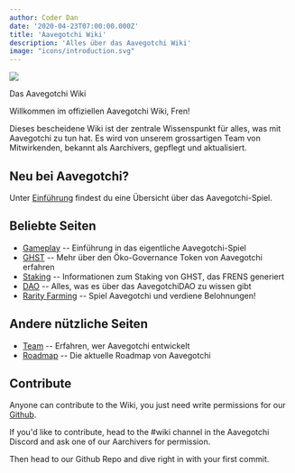 ```yaml
---
author: Coder Dan
date: '2020-04-23T07:00:00.000Z'
title: 'Aavegotchi Wiki'
description: 'Alles über das Aavegotchi Wiki'
image: "icons/introduction.svg"
---
```


<div class="headerImageContainer">
<img class="headerImage" src="/icons/introduction.svg">
<p class="headerImageText">Das Aavegotchi Wiki</p>
</div>

Willkommen im offiziellen Aavegotchi Wiki, Fren!

Dieses bescheidene Wiki ist der zentrale Wissenspunkt für alles, was mit Aavegotchi zu tun hat. Es wird von unserem grossartigen Team von Mitwirkenden, bekannt als Aarchivers, gepflegt und aktualisiert.

## Neu bei Aavegotchi?

Unter [Einführung](https://wiki.aavegotchi.com/introduction) findest du eine Übersicht über das Aavegotchi-Spiel.

## Beliebte Seiten
* [Gameplay](/gameplay) -- Einführung in das eigentliche Aavegotchi-Spiel
* [GHST](/ghst) -- Mehr über den Öko-Governance Token von Aavegotchi erfahren
* [Staking](/staking) -- Informationen zum Staking von GHST, das FRENS generiert
* [DAO](/dao) -- Alles, was es über das AavegotchiDAO zu wissen gibt
* [Rarity Farming](/rarity-farming) -- Spiel Aavegotchi und verdiene Belohnungen!

## Andere nützliche Seiten

* [Team](https://wiki.aavegotchi.com/team) -- Erfahren, wer Aavegotchi entwickelt
* [Roadmap](https://wiki.aavegotchi.com/roadmap) -- Die aktuelle Roadmap von Aavegotchi



## Contribute

Anyone can contribute to the Wiki, you just need write permissions for our [Github](https://github.com/aavegotchi/aavegotchi-wiki).

If you'd like to contribute, head to the #wiki channel in the Aavegotchi Discord and ask one of our Aarchivers for permission.

Then head to our Github Repo and dive right in with your first commit. 